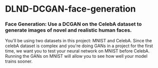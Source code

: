 # DLND-DCGAN-face-generation

### Face Generation: Use a DCGAN on the CelebA dataset to generate images of novel and realistic human faces.

You'll be using two datasets in this project: MNIST and CelebA. Since the celebA dataset is complex and you're doing GANs in a project for the first time, we want you to test your neural network on MNIST before CelebA. Running the GANs on MNIST will allow you to see how well your model trains sooner.
